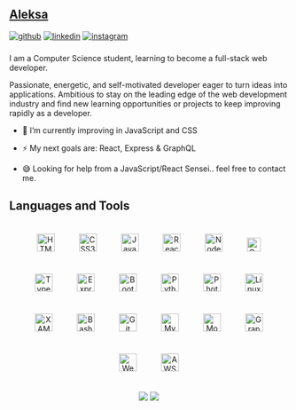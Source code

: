 ## [Aleksa](https://aleksa-stojsic.github.io)
<a href="https://github.com/aleksa-stojsic" style="display: inline-block;">
<img src=https://img.shields.io/badge/github-%2324292e.svg?&style=for-the-badge&logo=github&logoColor=white alt=github />
</a>
<a href="https://linkedin.com/in/aleksa-stojsic" style="display: inline-block;">
<img src=https://img.shields.io/badge/linkedin-%231E77B5.svg?&style=for-the-badge&logo=linkedin&logoColor=white alt=linkedin />
</a>
<a href="https://instagram.com/aleksa.stojsic" style="display: inline-block;">
<img src=https://img.shields.io/badge/instagram-%23000000.svg?&style=for-the-badge&logo=instagram&logoColor=white alt=instagram />
</a>

###    
I am a Computer Science student, learning to become a full-stack web developer.

Passionate, energetic, and self-motivated developer eager to turn ideas into applications. Ambitious to stay on the leading edge of the web development industry and find new learning opportunities or projects to keep improving rapidly as a developer.

- 🌱 I’m currently improving in JavaScript and CSS  
  

- ⚡ My next goals are: React, Express & GraphQL  
  

- 😅 Looking for help from a JavaScript/React Sensei.. feel free to contact me.

## Languages and Tools  

<div align="center">  
<img style="margin: 20px" src="https://profilinator.rishav.dev/skills-assets/html5-original-wordmark.svg" alt="HTML5" height="32" />  
<img style="margin: 20px" src="https://profilinator.rishav.dev/skills-assets/css3-original-wordmark.svg" alt="CSS3" height="32" />   
<img style="margin: 20px" src="https://profilinator.rishav.dev/skills-assets/javascript-original.svg" alt="JavaScript" height="32" />  
<img style="margin: 20px" src="https://profilinator.rishav.dev/skills-assets/react-original-wordmark.svg" alt="React" height="32" />  
<img style="margin: 20px" src="https://profilinator.rishav.dev/skills-assets/nodejs-original-wordmark.svg" alt="Node.js" height="32" />   
<img style="margin: 20px" src="https://profilinator.rishav.dev/skills-assets/gatsby.png" alt="Gatsby" height="25" />   
<img style="margin: 20px" src="https://profilinator.rishav.dev/skills-assets/typescript-original.svg" alt="TypeScript" height="32" /> 
<img style="margin: 20px" src="https://profilinator.rishav.dev/skills-assets/express-original-wordmark.svg" alt="Express.js" height="32" /> 
<img style="margin: 20px" src="https://profilinator.rishav.dev/skills-assets/bootstrap-plain.svg" alt="Bootstrap" height="32" />
<img style="margin: 20px" src="https://profilinator.rishav.dev/skills-assets/python-original.svg" alt="Python" height="32" />  
<img style="margin: 20px" src="https://profilinator.rishav.dev/skills-assets/photoshop-plain.svg" alt="Photoshop" height="32" />     
<img style="margin: 20px" src="https://profilinator.rishav.dev/skills-assets/linux-original.svg" alt="Linux" height="32" />  
<img style="margin: 20px" src="https://profilinator.rishav.dev/skills-assets/xampp.png" alt="XAMPP" height="32" />  
<img style="margin: 20px" src="https://profilinator.rishav.dev/skills-assets/gnu_bash-icon.svg" alt="Bash" height="32" />  
<img style="margin: 20px" src="https://profilinator.rishav.dev/skills-assets/git-scm-icon.svg" alt="Git" height="32" />  
<img style="margin: 20px" src="https://profilinator.rishav.dev/skills-assets/mysql-original-wordmark.svg" alt="MySQL" height="32" />  
<img style="margin: 20px" src="https://profilinator.rishav.dev/skills-assets/mongodb-original-wordmark.svg" alt="MongoDB" height="32" />  
<img style="margin: 20px" src="https://profilinator.rishav.dev/skills-assets/graphql.png" alt="GraphQL" height="32" />  
<img style="margin: 20px" src="https://profilinator.rishav.dev/skills-assets/webpack-original.svg" alt="Webpack" height="32" />  
<img style="margin: 20px" src="https://profilinator.rishav.dev/skills-assets/amazonwebservices-original-wordmark.svg" alt="AWS" height="32" />  
</div>
<br/>
<div align="center"><a href="https://aleksa-stojsic.github.io/" target="_blank" style="display: inline-block;"><img src="https://img.shields.io/badge/Aleksa%20Stojsic-Portfolio-9cf?style=flat-square&logo=gatsby"/></a>   <a href="https://www.buymeacoffee.com/aleksa" target="_blank" style="display: inline-block;"><img src="https://img.shields.io/badge/Buy-Me%20A%20Coffee-orange?style=flat-square&logo=coffeescript"/></a></div>
